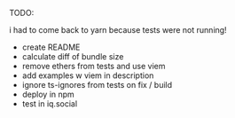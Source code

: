 TODO:

i had to come back to yarn because tests were not running!

- create README
- calculate diff of bundle size
- remove ethers from tests and use viem
- add examples w viem in description
- ignore ts-ignores from tests on fix / build
- deploy in npm
- test in iq.social
